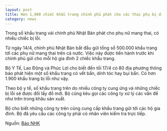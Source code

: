 ```yaml
---
layout: post
title: Hơn 1,900 chiếc khẩu trang chính phủ phát cho các thai phụ bị dính bẩn
category: news
---
```

Trong số khẩu trang vải chính phủ Nhật Bản phát cho phụ nữ mang thai, có nhiều chiếc bị lỗi.

Từ ngày 14/4, chính phủ Nhật Bản bắt đầu gửi tổng số 500.000 khẩu trang tới các phụ nữ mang thai trên cả nước. Việc này được tiến hành trước khi chính phủ gửi cho mỗi hộ gia đình 2 chiếc khẩu trang.

Bộ Y Tế, Lao Động và Phúc Lợi cho biết đến tối 17/4 có 80 địa phương thông báo phát hiện một số khẩu trang có vết bẩn, dính tóc hay bụi bẩn. Có hơn 1.900 khẩu trang bị lỗi như vậy.

Theo bộ y tế, số khẩu trang trên do nhiều công ty cung ứng và những chiếc bị lỗi sẽ được đổi lấy đồ mới. Bộ cũng kêu gọi các công ty xử lý các vấn đề như trên trong khâu sản xuất.

Bộ cho biết những công ty trên cũng cung cấp khẩu trang gửi tới các hộ gia đình. Bộ đã yêu cầu các công ty phải có nhân viên kiểm tra trực tiếp.

Nguồn: [Báo NHK](https://www3.nhk.or.jp/news/html/20200419/k10012394971000.html?utm_int=news-new_contents_list-items_065)

